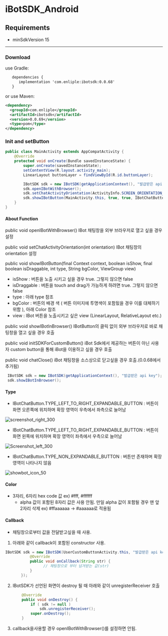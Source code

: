 # iBotSDK_Android

## Requirements
* minSdkVersion 15

---
### Download
use Gradle:

```xml
   dependencies {
      implementation 'com.enliple:ibotsdk:0.0.68'
   }
```
or use Maven:

```xml
<dependency>
  <groupId>com.enliple</groupId>
  <artifactId>ibotsdk</artifactId>
  <version>0.0.69</version>
  <type>pom</type>
</dependency>
```

### Init and setButton
```java
public class MainActivity extends AppCompatActivity {
    @Override
    protected void onCreate(Bundle savedInstanceState) {
        super.onCreate(savedInstanceState);
        setContentView(R.layout.activity_main);
        LinearLayout buttonLayer = findViewById(R.id.buttonLayer);

        IBotSDK sdk = new IBotSDK(getApplicationContext(), "발급받은 api key");
        sdk.openIBotWithBrowser();
        sdk.setChatActivityOrientation(ActivityInfo.SCREEN_ORIENTATION_PORTRAIT);
        sdk.showIBotButton(MainActivity.this, true, true, IBotChatButton.TYPE_RIGHT_TO_LEFT_EXPANDABLE_BUTTON, "#ffffff", buttonLayer);
    }
}
```
#### About Function
public void openIBotWithBrowser()
 IBot 채팅창을 외부 브라우저로 열고 싶을 경우 설정

public void setChatActivityOrientation(int orientation)
 IBot 채팅창의 orientation 설정

public void showIBotButton(final Context context, boolean isShow, final boolean isDraggable, int type, String bgColor, ViewGroup view)
 - isShow : 버튼을 노출 시키고 싶을 경우 true. 그렇지 않으면 false
 - isDraggable : 버튼을 touch and drag가 가능하게 하려면 true. 그렇지 않으면 false
 - type : 아래 type 참조
 - bgColor : 버튼의 배경 색 ( 버튼 이미지에 투명색이 포함됬을 경우 이를 대체하기 위함 ), 아래 Color 참조
 - view : IBot 버튼을 노출시키고 싶은 view (LinearLayout, RelativeLayout etc.)

public void showIBotInBrowser()
 IBotButton의 클릭 없이 외부 브라우저로 바로 채팅창을 열고 싶을 경우 호출

public void initSDKForCustomButton()
 iBot Sdk에서 제공하는 버튼이 아닌 사용자 custom button을 통해 iBot을 이용하고 싶을 경우 호출

public void chatClose()
 iBot 채팅창을 소스상으로 닫고싶을 경우 호출.(0.0.68에서 추가됨)

 ```java
  IBotSDK sdk = new IBotSDK(getApplicationContext(), "발급받은 api key");
  sdk.showIBotInBrowser();
```

#### Type
   - IBotChatButton.TYPE_LEFT_TO_RIGHT_EXPANDABLE_BUTTON : 버튼이 화면 오른쪽에 위치하며 확장 영역이 우측에서 좌측으로 늘어남

   ![screenshot_right_300](https://user-images.githubusercontent.com/56538133/66888820-00d12300-f01b-11e9-9cb8-2c62bd402b2e.jpg)
   - IBotChatButton.TYPE_LEFT_TO_RIGHT_EXPANDABLE_BUTTON : 버튼이 화면 왼쪽에 위치하며 확장 영역이 좌측에서 우측으로 늘어남

   ![Screenshot_left_300](https://user-images.githubusercontent.com/56538133/66888821-0169b980-f01b-11e9-81f8-dd9817720f9d.jpg)
   - IBotChatButton.TYPE_NON_EXPANDABLE_BUTTON : 버튼만 존재하며 확장영역이 나타나지 않음

   ![showbot_icon_50](https://user-images.githubusercontent.com/56538133/66888822-0169b980-f01b-11e9-8501-9540a4fc1408.png)


#### Color
  - 3자리, 6자리 hex code 값
    ex) #fff, #ffffff
    * alpha 값이 포함된 8자리 값은 사용 안됨. 만일 alpha 값이 포함될 경우 맨 앞 2자리 삭제
    ex) #ffaaaaaa -> #aaaaaa로 적용됨

#### Callback
  - 채팅창으로부터 값을 전달받고싶을 때 사용.

  1. 아래와 같이 callback이 포함된 constructor 사용.
   ```java
  IBotSDK sdk = new IBotSDK(UserCustomButtonActivity.this, "발급받은 api key", new IBotSDK.CallbackListener() {
              @Override
              public void onCallback(String str) {
                    // 채팅창으로 부터 넘겨받는 값(str)
              }
          });
```

  2. IBotSDK가 선언된 화면이 destroy 될 때 아래와 같이 unregisterReceiver 호출
     ```java
         @Override
         public void onDestroy() {
             if ( sdk != null )
                 sdk.unregisterReceiver();
             super.onDestroy();
         }
      ```

  3. callback을사용할 경우 openIBotWithBrowser()를 설정하면 안됨.


